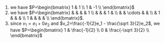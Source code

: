 1. we have
$P=\begin{bmatrix}
   1 & 1   \\
   1 & -1  \\
\end{bmatrix}$
2. we have
$P=\begin{bmatrix}
    &  &  &  & 1   \\
    &  &  & 1 &    \\
    &  & \cdots &  &  \\
    & 1 &  &  &    \\
   1 &  &  &  &   \\
\end{bmatrix}$.
3. since $v_1=e_1+0e_2$ and $v_2=\frac{-1}{2}e_1 - \frac{\sqrt 3}{2}e_2$, we have
$P=\begin{bmatrix}
   1 & \frac{-1}{2}  \\
   0 & \frac{-\sqrt 3}{2} \\
\end{bmatrix}$
